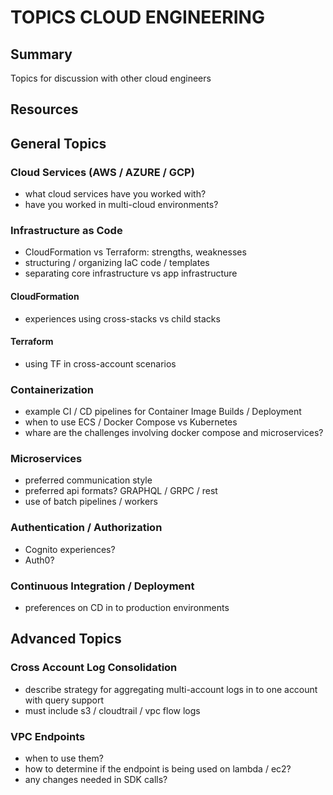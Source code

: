 # TOPICS CLOUD ENGINEERING

## Summary

Topics for discussion with other cloud engineers

## Resources

## General Topics

### Cloud Services (AWS / AZURE / GCP)

- what cloud services have you worked with?
- have you worked in multi-cloud environments?

### Infrastructure as Code

- CloudFormation vs Terraform: strengths, weaknesses
- structuring / organizing IaC code / templates
- separating core infrastructure vs app infrastructure

#### CloudFormation

- experiences using cross-stacks vs child stacks

#### Terraform

- using TF in cross-account scenarios

### Containerization

- example CI / CD pipelines for Container Image Builds / Deployment
- when to use ECS / Docker Compose vs Kubernetes
- whare are the challenges involving docker compose and microservices?

### Microservices

- preferred communication style
- preferred api formats? GRAPHQL / GRPC / rest
- use of batch pipelines / workers

### Authentication / Authorization

- Cognito experiences?
- Auth0?

### Continuous Integration / Deployment

- preferences on CD in to production environments

## Advanced Topics

### Cross Account Log Consolidation

- describe strategy for aggregating multi-account logs in to one account with query support
- must include s3 / cloudtrail / vpc flow logs

### VPC Endpoints

- when to use them?
- how to determine if the endpoint is being used on lambda / ec2?
- any changes needed in SDK calls?
